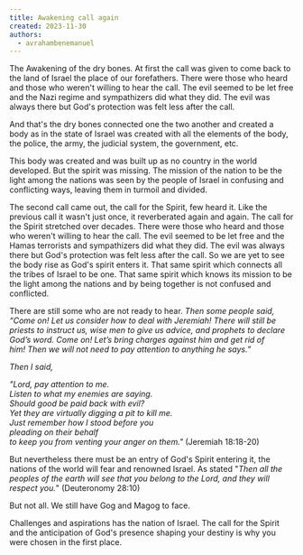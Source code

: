 ```yaml
---
title: Awakening call again
created: 2023-11-30
authors:
  - avrahambenemanuel
---
```

The Awakening of the dry bones.
At first the call was given to come back to the land of Israel the place of our forefathers.
There were those who heard and those who weren't willing to hear the call. 
The evil seemed to be let free and the Nazi regime and sympathizers did what they did. The evil was always there but God's protection was felt less after the call.

And that's the dry bones connected one the two another and created a body as in the state of Israel was created with all the elements of the body, the police, the army, the judicial system, the government, etc. 

This body was created and was built up as no country in the world developed. But the spirit was missing.
The mission of the nation to be the light among the nations was seen by the people of Israel in confusing and conflicting ways, leaving them in turmoil and divided.

The second call came out, the call for the Spirit, few heard it. Like the previous call it wasn't just once, it reverberated again and again. The  call for the Spirit  stretched over decades.
There were those who heard and those who weren't willing to hear the call.
The evil seemed to be let free and the Hamas terrorists and sympathizers did what they did.  The evil was always there but God's protection was felt less after the call.
So we are yet to see the body rise as God's spirit enters it.
That same spirit which connects all the tribes of Israel to be one.
That same spirit which knows its mission to be the light among the nations and by being together is not confused and conflicted.

There are still some who are not ready to hear.
*Then some people said, “Come on! Let us consider how to deal with Jeremiah! There will still be priests to instruct us, wise men to give us advice, and prophets to declare God’s word. Come on! Let’s bring charges against him and get rid of him! Then we will not need to pay attention to anything he says.”*

*Then I said,*

*"Lord, pay attention to me.  
Listen to what my enemies are saying.  
Should good be paid back with evil?  
Yet they are virtually digging a pit to kill me.  
Just remember how I stood before you  
pleading on their behalf  
to keep you from venting your anger on them."* (Jeremiah 18:18-20)

But nevertheless there must be an entry of  God's Spirit entering it, the nations of the world will fear and renowned Israel. As stated "*Then all the peoples of the earth will see that you belong to the Lord, and they will respect you.*" (Deuteronomy 28:10)

But not all. We still have Gog and Magog to face.

Challenges and aspirations has the nation of Israel. The call for the Spirit and the anticipation of God's presence shaping your destiny is why you were chosen in the first place.

